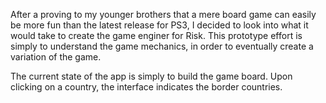 After a proving to my younger brothers that a mere board game can easily be more fun than the latest release for PS3, I decided to look into what it would take to create the game enginer for Risk. This prototype effort is simply to understand the game mechanics, in order to eventually create a variation of the game.

The current state of the app is simply to build the game board. Upon clicking on a country, the interface indicates the border countries.
